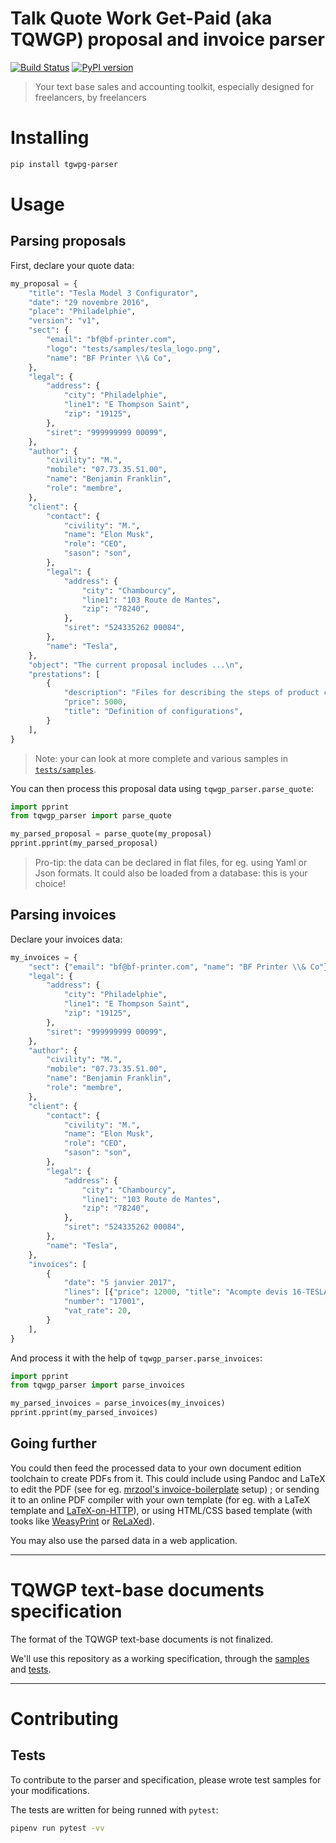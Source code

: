 # Talk Quote Work Get-Paid (aka TQWGP) proposal and invoice parser

[![Build Status](https://travis-ci.org/YtoTech/talk-quote-work-getpaid-parser.svg?branch=master)](https://travis-ci.org/YtoTech/talk-quote-work-getpaid-parser) [![PyPI version](https://badge.fury.io/py/tqwgp-parser.svg)](https://pypi.python.org/pypi/tqwgp-parser/)

> Your text base sales and accounting toolkit, especially designed for freelancers, by freelancers

# Installing

```sh
pip install tgwpg-parser
```

# Usage

## Parsing proposals

First, declare your quote data:

```python
my_proposal = {
    "title": "Tesla Model 3 Configurator",
    "date": "29 novembre 2016",
    "place": "Philadelphie",
    "version": "v1",
    "sect": {
        "email": "bf@bf-printer.com",
        "logo": "tests/samples/tesla_logo.png",
        "name": "BF Printer \\& Co",
    },
    "legal": {
        "address": {
            "city": "Philadelphie",
            "line1": "E Thompson Saint",
            "zip": "19125",
        },
        "siret": "999999999 00099",
    },
    "author": {
        "civility": "M.",
        "mobile": "07.73.35.51.00",
        "name": "Benjamin Franklin",
        "role": "membre",
    },
    "client": {
        "contact": {
            "civility": "M.",
            "name": "Elon Musk",
            "role": "CEO",
            "sason": "son",
        },
        "legal": {
            "address": {
                "city": "Chambourcy",
                "line1": "103 Route de Mantes",
                "zip": "78240",
            },
            "siret": "524335262 00084",
        },
        "name": "Tesla",
    },
    "object": "The current proposal includes ...\n",
    "prestations": [
        {
            "description": "Files for describing the steps of product configuration, their prices, etc.",
            "price": 5000,
            "title": "Definition of configurations",
        }
    ],
}
```

> Note: your can look at more complete and various samples in [`tests/samples`](tests/samples).

You can then process this proposal data using `tqwgp_parser.parse_quote`:

```python
import pprint
from tqwgp_parser import parse_quote

my_parsed_proposal = parse_quote(my_proposal)
pprint.pprint(my_parsed_proposal)
```

> Pro-tip: the data can be declared in flat files, for eg. using Yaml or Json formats. It could also be loaded from a database: this is your choice!

## Parsing invoices

Declare your invoices data:

```python
my_invoices = {
    "sect": {"email": "bf@bf-printer.com", "name": "BF Printer \\& Co"},
    "legal": {
        "address": {
            "city": "Philadelphie",
            "line1": "E Thompson Saint",
            "zip": "19125",
        },
        "siret": "999999999 00099",
    },
    "author": {
        "civility": "M.",
        "mobile": "07.73.35.51.00",
        "name": "Benjamin Franklin",
        "role": "membre",
    },
    "client": {
        "contact": {
            "civility": "M.",
            "name": "Elon Musk",
            "role": "CEO",
            "sason": "son",
        },
        "legal": {
            "address": {
                "city": "Chambourcy",
                "line1": "103 Route de Mantes",
                "zip": "78240",
            },
            "siret": "524335262 00084",
        },
        "name": "Tesla",
    },
    "invoices": [
        {
            "date": "5 janvier 2017",
            "lines": [{"price": 12000, "title": "Acompte devis 16-TESLA-01"}],
            "number": "17001",
            "vat_rate": 20,
        }
    ],
}
```

And process it with the help of `tqwgp_parser.parse_invoices`:

```python
import pprint
from tqwgp_parser import parse_invoices

my_parsed_invoices = parse_invoices(my_invoices)
pprint.pprint(my_parsed_invoices)
```

## Going further

You could then feed the processed data to your own document edition toolchain to create PDFs from it. This could include using Pandoc and LaTeX to edit the PDF (see for eg. [mrzool's invoice-boilerplate](https://github.com/mrzool/invoice-boilerplate/) setup) ; or sending it to an online PDF compiler with your own template (for eg. with a LaTeX template and [LaTeX-on-HTTP](https://github.com/YtoTech/latex-on-http)), or using HTML/CSS based template (with tooks like [WeasyPrint](https://github.com/Kozea/WeasyPrint/tree/gh-pages/samples/invoice) or [ReLaXed](https://github.com/RelaxedJS/ReLaXed)).

You may also use the parsed data in a web application.

-------------------

# TQWGP text-base documents specification

The format of the TQWGP text-base documents is not finalized.

We'll use this repository as a working specification, through the [samples](tests/samples) and [tests](tests).


-------------------

# Contributing

## Tests

To contribute to the parser and specification, please wrote test samples for your modifications.

The tests are written for being runned with `pytest`:

```sh
pipenv run pytest -vv
```

